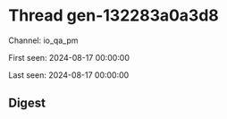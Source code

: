 # Thread gen-132283a0a3d8
Channel: io_qa_pm

First seen: 2024-08-17 00:00:00

Last seen: 2024-08-17 00:00:00

## Digest


